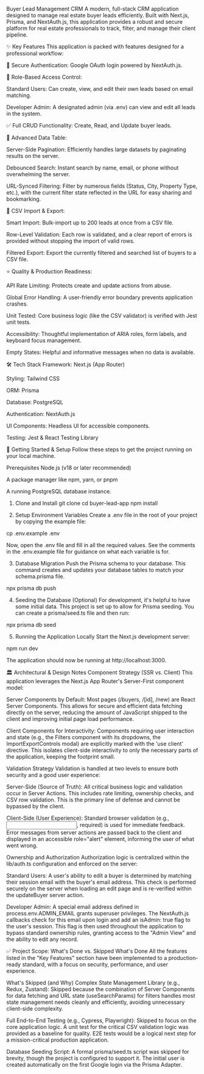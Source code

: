 Buyer Lead Management CRM
A modern, full-stack CRM application designed to manage real estate buyer leads efficiently. Built with Next.js, Prisma, and NextAuth.js, this application provides a robust and secure platform for real estate professionals to track, filter, and manage their client pipeline.

✨ Key Features
This application is packed with features designed for a professional workflow:

🔐 Secure Authentication: Google OAuth login powered by NextAuth.js.

👤 Role-Based Access Control:

Standard Users: Can create, view, and edit their own leads based on email matching.

Developer Admin: A designated admin (via .env) can view and edit all leads in the system.

✅ Full CRUD Functionality: Create, Read, and Update buyer leads.

🚀 Advanced Data Table:

Server-Side Pagination: Efficiently handles large datasets by paginating results on the server.

Debounced Search: Instant search by name, email, or phone without overwhelming the server.

URL-Synced Filtering: Filter by numerous fields (Status, City, Property Type, etc.), with the current filter state reflected in the URL for easy sharing and bookmarking.

🔄 CSV Import & Export:

Smart Import: Bulk-import up to 200 leads at once from a CSV file.

Row-Level Validation: Each row is validated, and a clear report of errors is provided without stopping the import of valid rows.

Filtered Export: Export the currently filtered and searched list of buyers to a CSV file.

⭐ Quality & Production Readiness:

API Rate Limiting: Protects create and update actions from abuse.

Global Error Handling: A user-friendly error boundary prevents application crashes.

Unit Tested: Core business logic (like the CSV validator) is verified with Jest unit tests.

Accessibility: Thoughtful implementation of ARIA roles, form labels, and keyboard focus management.

Empty States: Helpful and informative messages when no data is available.

🛠️ Tech Stack
Framework: Next.js (App Router)

Styling: Tailwind CSS

ORM: Prisma

Database: PostgreSQL

Authentication: NextAuth.js

UI Components: Headless UI for accessible components.

Testing: Jest & React Testing Library

🚀 Getting Started & Setup
Follow these steps to get the project running on your local machine.

Prerequisites
Node.js (v18 or later recommended)

A package manager like npm, yarn, or pnpm

A running PostgreSQL database instance.

1. Clone and Install
git clone <your-repository-url>
cd buyer-lead-app
npm install

2. Setup Environment Variables
Create a .env file in the root of your project by copying the example file:

cp .env.example .env

Now, open the .env file and fill in all the required values. See the comments in the .env.example file for guidance on what each variable is for.

3. Database Migration
Push the Prisma schema to your database. This command creates and updates your database tables to match your schema.prisma file.

npx prisma db push

4. Seeding the Database (Optional)
For development, it's helpful to have some initial data. This project is set up to allow for Prisma seeding. You can create a prisma/seed.ts file and then run:

npx prisma db seed

5. Running the Application Locally
Start the Next.js development server:

npm run dev

The application should now be running at http://localhost:3000.

🏛️ Architectural & Design Notes
Component Strategy (SSR vs. Client)
This application leverages the Next.js App Router's Server-First component model:

Server Components by Default: Most pages (/buyers, /[id], /new) are React Server Components. This allows for secure and efficient data fetching directly on the server, reducing the amount of JavaScript shipped to the client and improving initial page load performance.

Client Components for Interactivity: Components requiring user interaction and state (e.g., the Filters component with its dropdowns, the ImportExportControls modal) are explicitly marked with the 'use client' directive. This isolates client-side interactivity to only the necessary parts of the application, keeping the footprint small.

Validation Strategy
Validation is handled at two levels to ensure both security and a good user experience:

Server-Side (Source of Truth): All critical business logic and validation occur in Server Actions. This includes rate limiting, ownership checks, and CSV row validation. This is the primary line of defense and cannot be bypassed by the client.

Client-Side (User Experience): Standard browser validation (e.g., <input type="email">, required) is used for immediate feedback. Error messages from server actions are passed back to the client and displayed in an accessible role="alert" element, informing the user of what went wrong.

Ownership and Authorization
Authorization logic is centralized within the lib/auth.ts configuration and enforced on the server:

Standard Users: A user's ability to edit a buyer is determined by matching their session email with the buyer's email address. This check is performed securely on the server when loading an edit page and is re-verified within the updateBuyer server action.

Developer Admin: A special email address defined in process.env.ADMIN_EMAIL grants superuser privileges. The NextAuth.js callbacks check for this email upon login and add an isAdmin: true flag to the user's session. This flag is then used throughout the application to bypass standard ownership rules, granting access to the "Admin View" and the ability to edit any record.

✅ Project Scope: What's Done vs. Skipped
What's Done
All the features listed in the "Key Features" section have been implemented to a production-ready standard, with a focus on security, performance, and user experience.

What's Skipped (and Why)
Complex State Management Library (e.g., Redux, Zustand): Skipped because the combination of Server Components for data fetching and URL state (useSearchParams) for filters handles most state management needs cleanly and efficiently, avoiding unnecessary client-side complexity.

Full End-to-End Testing (e.g., Cypress, Playwright): Skipped to focus on the core application logic. A unit test for the critical CSV validation logic was provided as a baseline for quality. E2E tests would be a logical next step for a mission-critical production application.

Database Seeding Script: A formal prisma/seed.ts script was skipped for brevity, though the project is configured to support it. The initial user is created automatically on the first Google login via the Prisma Adapter.
